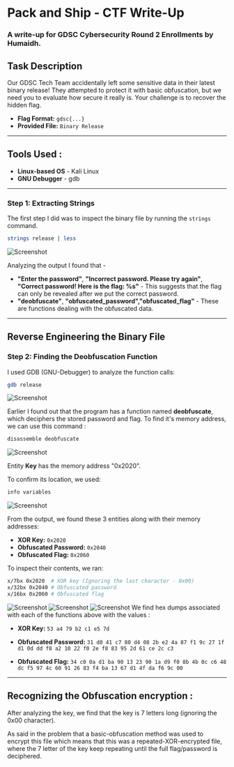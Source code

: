 # Pack and Ship - CTF Write-Up
### A write-up for GDSC Cybersecurity Round 2 Enrollments by Humaidh.

## Task Description

Our GDSC Tech Team accidentally left some sensitive data in their latest binary release! They attempted to protect it with basic obfuscation, but we need you to evaluate how secure it really is. Your challenge is to recover the hidden flag.

- **Flag Format:** `gdsc{...}`
- **Provided File:** `Binary Release`

---

## Tools Used :
- **Linux-based OS**  - Kali Linux
- **GNU Debugger** - gdb
---
### **Step 1: Extracting Strings**

The first step I did was to inspect the binary file by running the ``strings`` command.

```sh
strings release | less
```
![Screenshot](https://i.imgur.com/OL5xnfz.png)

Analyzing the output I found that -
- **"Enter the password"**, **"Incorrect password. Please try again"**, **"Correct password! Here is the flag: %s"** - This suggests that the flag can only be revealed after we put the correct password.
- **"deobfuscate"**, **"obfuscated\_password","obfuscated\_flag"**  - These are functions dealing with the obfuscated data.
---
## Reverse Engineering the Binary File

### **Step 2: Finding the Deobfuscation Function**

I used GDB (GNU-Debugger) to analyze the function calls:

```sh
gdb release
```
![Screenshot](https://i.imgur.com/cXs1zON.png)

Earlier I found out that the program has a function named **deobfuscate**, which deciphers the stored password and flag. To find it's memory address, we can use this command :

```sh
disassemble deobfuscate
```
![Screenshot](https://i.imgur.com/YP4dVQW.png)

Entity **Key** has the memory address "0x2020". 
 
To confirm its location, we used:
```sh
info variables
```
![Screenshot](https://i.imgur.com/lMsIcVJ.png)

From the output, we found these 3 entities along with their memory addresses:

- **XOR Key:** `0x2020`
- **Obfuscated Password:** `0x2040`
- **Obfuscated Flag:** `0x2060`

To inspect their contents, we ran:

```sh
x/7bx 0x2020  # XOR key (Ignoring the last character - 0x00)
x/32bx 0x2040 # Obfuscated password
x/16bx 0x2060 # Obfuscated flag
```
![Screenshot](https://i.imgur.com/rRJsCuq.png) 
![Screenshot](https://i.imgur.com/LTJBKWv.png)
![Screenshot](https://i.imgur.com/K2AvJe2.png)
We find hex dumps associated with each of the functions above with the values :
- **XOR Key:** `53 a4 79 b2 c1 e5 7d`

- **Obfuscated Password:** `31 d0 41 c7 80 d4 08 2b e2 4a 87 f1 9c 27 1f d1 0d dd f8 a2 10 22 f0 2e f8 83 95 2d 61 ce 2c c3`
- **Obfuscated Flag:** `34 c0 0a d1 ba 90 13 23 90 1a d9 f0 8b 4b 0c c6 48 dc f5 97 4c 60 91 26 83 f4 ba 13 67 d1 4f da f6 9c 00`
---
## Recognizing the Obfuscation encryption :
After analyzing the key, we find that the key is 7 letters long (ignoring the 0x00 character). 

As said in the problem that a basic-obfuscation method was used to encrypt this file which means that this was a repeated-XOR-encrypted file, where the 7 letter of the key keep repeating until the full flag/password is deciphered.
